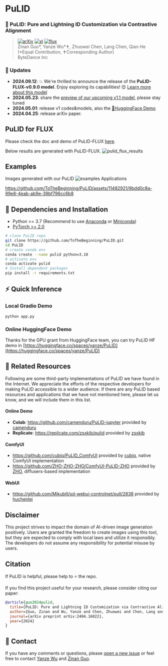 # PuLID

### :open_book: PuLID: Pure and Lightning ID Customization via Contrastive Alignment
> [![arXiv](https://img.shields.io/badge/arXiv-Paper-<COLOR>.svg)](https://arxiv.org/abs/2404.16022) [![xl](https://img.shields.io/badge/🤗-HuggingFaceDemo-orange)](https://huggingface.co/spaces/yanze/PuLID) [![flux](https://img.shields.io/badge/🤗-PuLID_FLUX_demo-orange)](https://huggingface.co/spaces/yanze/PuLID-FLUX) <br>
> Zinan Guo*, Yanze Wu*✝, Zhuowei Chen, Lang Chen, Qian He <br>
> (*Equal Contribution, ✝Corresponding Author) <br>
> ByteDance Inc <br>

### :triangular_flag_on_post: Updates
* **2024.09.12**: 💥 We're thrilled to announce the release of the **PuLID-FLUX-v0.9.0 model**. Enjoy exploring its capabilities! 😊 [Learn more about this model](docs/pulid_for_flux.md)
* **2024.05.23**: share the [preview of our upcoming v1.1 model](docs/v1.1_preview.md), please stay tuned
* **2024.05.01**: release v1 codes&models, also the [🤗HuggingFace Demo](https://huggingface.co/spaces/yanze/PuLID)
* **2024.04.25**: release arXiv paper.

## PuLID for FLUX
Please check the doc and demo of PuLID-FLUX [here](docs/pulid_for_flux.md).

Below results are generated with PuLID-FLUX.
![pulid_flux_results](https://github.com/user-attachments/assets/7eafb90a-fdd1-4ae7-bc41-8c428d568848)


## Examples
Images generated with our PuLID
![examples](https://github.com/ToTheBeginning/PuLID/assets/11482921/65610b0d-ba4f-4dc3-a74d-bd60f8f5ce37)
Applications

https://github.com/ToTheBeginning/PuLID/assets/11482921/9bdd0c8a-99e8-4eab-ab9e-39bf796cc6b8

## :wrench: Dependencies and Installation
- Python >= 3.7 (Recommend to use [Anaconda](https://www.anaconda.com/download/#linux) or [Miniconda](https://docs.conda.io/en/latest/miniconda.html))
- [PyTorch >= 2.0](https://pytorch.org/)
```bash
# clone PuLID repo
git clone https://github.com/ToTheBeginning/PuLID.git
cd PuLID
# create conda env
conda create --name pulid python=3.10
# activate env
conda activate pulid
# Install dependent packages
pip install -r requirements.txt
```

## :zap: Quick Inference
### Local Gradio Demo
```bash
python app.py
```

### Online HuggingFace Demo
Thanks for the GPU grant from HuggingFace team, you can try PuLID HF demo in 
[https://huggingface.co/spaces/yanze/PuLID](https://huggingface.co/spaces/yanze/PuLID)

## :paperclip: Related Resources
Following are some third-party implementations of PuLID we have found in the Internet. 
We appreciate the efforts of the respective developers for making PuLID accessible to a wider audience.
If there are any PuLID based resources and applications that we have not mentioned here, please let us know, 
and we will include them in this list.

#### Online Demo
- **Colab**: https://github.com/camenduru/PuLID-jupyter provided by [camenduru](https://github.com/camenduru)
- **Replicate**: https://replicate.com/zsxkib/pulid provided by [zsxkib](https://replicate.com/zsxkib)

#### ComfyUI
- https://github.com/cubiq/PuLID_ComfyUI provided by [cubiq](https://github.com/cubiq), native ComfyUI implementation
- https://github.com/ZHO-ZHO-ZHO/ComfyUI-PuLID-ZHO provided by [ZHO](https://github.com/ZHO-ZHO-ZHO), diffusers-based implementation

#### WebUI
- https://github.com/Mikubill/sd-webui-controlnet/pull/2838 provided by [huchenlei](https://github.com/huchenlei)

## Disclaimer
This project strives to impact the domain of AI-driven image generation positively. Users are granted the freedom to 
create images using this tool, but they are expected to comply with local laws and utilize it responsibly. 
The developers do not assume any responsibility for potential misuse by users.


##  Citation
If PuLID is helpful, please help to ⭐ the repo.

If you find this project useful for your research, please consider citing our paper:
```bibtex
@article{guo2024pulid,
  title={PuLID: Pure and Lightning ID Customization via Contrastive Alignment},
  author={Guo, Zinan and Wu, Yanze and Chen, Zhuowei and Chen, Lang and He, Qian},
  journal={arXiv preprint arXiv:2404.16022},
  year={2024}
}
```

## :e-mail: Contact
If you have any comments or questions, please [open a new issue](https://github.com/ToTheBeginning/PuLID/issues/new/choose) or feel free to contact [Yanze Wu](https://tothebeginning.github.io/) and [Zinan Guo](mailto:guozinan.1@bytedance.com).